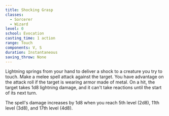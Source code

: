 ```yaml
---
title: Shocking Grasp
classes:
  - Sorcerer
  - Wizard
level: 0
school: Evocation
casting_time: 1 action
range: Touch
components: V, S
duration: Instantaneous
saving_throw: None
---
```


Lightning springs from your hand to deliver a shock to a creature you try to touch. Make a melee spell attack against the target. You have advantage on the attack roll if the target is wearing armor made of metal. On a hit, the target takes 1d8 lightning damage, and it can't take reactions until the start of its next turn.

The spell's damage increases by 1d8 when you reach 5th level (2d8), 11th level (3d8), and 17th level (4d8).

